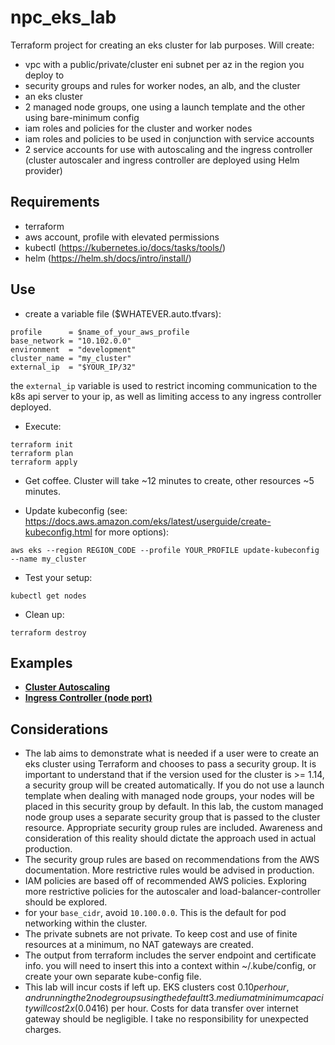 # npc_eks_lab

Terraform project for creating an eks cluster for lab purposes.  Will create:
- vpc with a public/private/cluster eni subnet per az in the region you deploy to
- security groups and rules for worker nodes, an alb, and the cluster
- an eks cluster
- 2 managed node groups, one using a launch template and the other using bare-minimum config
- iam roles and policies for the cluster and worker nodes
- iam roles and policies to be used in conjunction with service accounts
- 2 service accounts for use with autoscaling and the ingress controller (cluster autoscaler and ingress controller are deployed using Helm provider)

## Requirements
- terraform
- aws account, profile with elevated permissions
- kubectl (https://kubernetes.io/docs/tasks/tools/)
- helm (https://helm.sh/docs/intro/install/)

## Use
- create a variable file ($WHATEVER.auto.tfvars):
```hcl
profile      = $name_of_your_aws_profile
base_network = "10.102.0.0"
environment  = "development"
cluster_name = "my_cluster"
external_ip  = "$YOUR_IP/32"
```
  the ```external_ip``` variable is used to restrict incoming communication to the k8s api server to your ip, as well as limiting access to any ingress controller deployed.
- Execute:
```
terraform init
terraform plan
terraform apply
```
- Get coffee.  Cluster will take ~12 minutes to create, other resources ~5 minutes.

- Update kubeconfig (see: https://docs.aws.amazon.com/eks/latest/userguide/create-kubeconfig.html for more options):
```
aws eks --region REGION_CODE --profile YOUR_PROFILE update-kubeconfig --name my_cluster
```

- Test your setup:
```
kubectl get nodes
```

- Clean up:
```
terraform destroy
```

## Examples
-  [**Cluster Autoscaling**](/examples/autoscaling/autoscale_example.md)
-  [**Ingress Controller (node port)**](/examples/ingress_node_port/ingress_example.md)



## Considerations
- The lab aims to demonstrate what is needed if a user were to create an eks cluster using Terraform and chooses to pass a security group. It is important to understand that if the version used for the cluster is >= 1.14, a security group will be created automatically.  If you do not use a launch template when dealing with managed node groups, your nodes will be placed in this security group by default.  In this lab, the custom managed node group uses a separate security group that is passed to the cluster resource.  Appropriate security group rules are included.  Awareness and consideration of this reality should dictate the approach used in actual production.
- The security group rules are based on recommendations from the AWS documentation.  More restrictive rules would be advised in production.
- IAM policies are based off of recommended AWS policies.  Exploring more restrictive policies for the autoscaler and load-balancer-controller should be explored.    
- for your ```base_cidr```, avoid ```10.100.0.0```.  This is the default for pod networking within the cluster.
- The private subnets are not private.  To keep cost and use of finite resources at a minimum, no NAT gateways are created.
- The output from terraform includes the server endpoint and certificate info.  you will need to insert this into a context within ~/.kube/config, or create your own separate kube-config file.
- This lab will incur costs if left up.  EKS clusters cost $0.10 per hour, and running the 2 node groups using the default t3.medium at minimum capacity will cost 2 x ($0.0416) per hour.  Costs for data transfer over internet gateway should be negligible.  I take no responsibility for unexpected charges.







